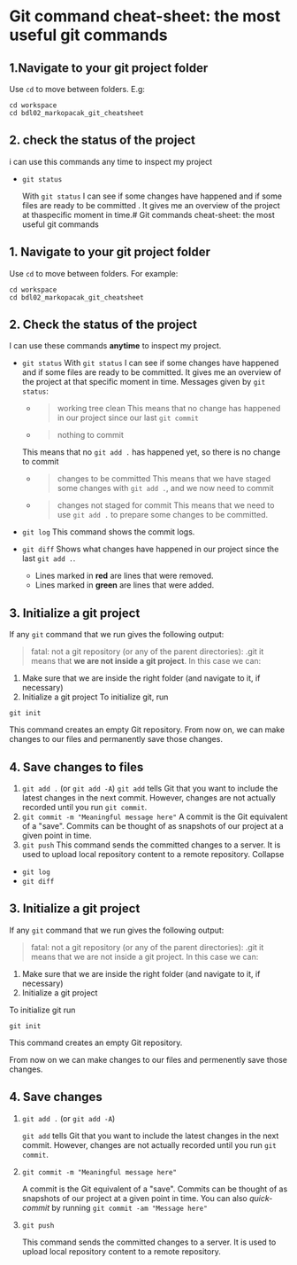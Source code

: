 # Git command cheat-sheet: the most useful git commands
## 1.Navigate to your git project folder
Use `cd` to move between folders. E.g:
```
cd workspace
cd bdl02_markopacak_git_cheatsheet
```
## 2. check the status of the project  

i can use this commands any time to inspect my project

- `git status`

    With `git status` I can see if some changes have happened and if some files are ready to be committed
    . 
    It gives me an overview of the project at thaspecific moment in time.# Git commands cheat-sheet: the most useful git commands
## 1. Navigate to your git project folder
Use `cd` to move between folders. For example:
```
cd workspace
cd bdl02_markopacak_git_cheatsheet
```
## 2. Check the status of the project
I can use these commands **anytime** to inspect my project.
- `git status`
    With `git status` I can see if some changes have happened and if some files are ready to be committed. 
    It gives me an overview of the project at that specific moment in time.
    Messages given by `git status`:
    - > working tree clean
    This means that no change has happened in our project since our last `git commit`
    - > nothing to commit
    
    This means that no `git add .` has happened yet, so there is no change to commit
    - > changes to be committed
    This means that we have staged some changes with `git add .`, and we now need to commit 
    - > changes not staged for commit
    This means that we need to use `git add .` to prepare some changes to be committed.
- `git log` 
    This command shows the commit logs.
- `git diff`
    Shows what changes have happened in our project since the last `git add .`.
    - Lines marked in **red** are lines that were removed.
    - Lines marked in **green** are lines that were added.
## 3. Initialize a git project 
If any `git` command that we run gives the following output:
> fatal: not a git repository (or any of the parent directories): .git
it means that **we are not inside a git project**.
In this case we can:
1. Make sure that we are inside the right folder (and navigate to it, if necessary)
2. Initialize a git project
To initialize git, run 
```
git init
``` 
This command creates an empty Git repository. From now on, we can make changes to our files and permanently save those changes.
## 4. Save changes to files
1. `git add .` (or `git add -A`)
    `git add` tells Git that you want to include the latest changes in the next commit. However, changes are not actually recorded until you run `git commit`.
2. `git commit -m "Meaningful message here"`
    A commit is the Git equivalent of a "save". Commits can be thought of as snapshots of our project at a given point in time.
3. `git push`
    This command sends the committed changes to a server. It is used to upload local repository content to a remote repository. 
Collapse




- `git log`
- `git diff`

## 3. Initialize a git project 
If any `git` command that we run gives the following output:
> fatal: not a git repository (or any of the parent directories): .git
it means that we are not inside a git project.
In this case we can:
1. Make sure that we are inside the right folder (and navigate to it, if necessary)
2. Initialize a git project

To initialize git run 
```
git init

```

 This command creates an empty Git repository.

From now on we can make changes to our files and permenently save those changes.

## 4. Save changes
1. `git add .` (or `git add -A`)

    `git add` tells Git that you want to include the latest changes in the next commit. However, changes are not actually recorded until you run `git commit`.

2. `git commit -m "Meaningful message here"`

    A commit is the Git equivalent of a "save". Commits can be thought of as snapshots of our project at a given point in time.
You can also *quick-commit* by running `git commit -am "Message here"`

3. `git push`

    This command sends the committed changes to a server. It is used to upload local repository content to a remote repository. 








